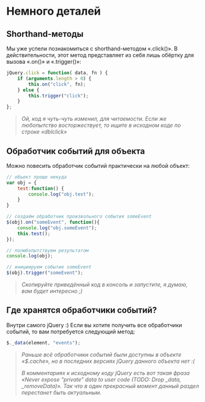 # Немного деталей

## Shorthand-методы

Мы уже успели познакомиться с shorthand-методом «.click()». В действительности, этот метод представляет из себя лишь обёртку для вызова «.on()» и «.trigger()»:

```javascript
jQuery.click = function( data, fn ) {
    if (arguments.length > 0) {
        this.on("click", fn);
    } else {
        this.trigger("click");
    }
};
```

> _Ой, код я чуть-чуть изменил, для читаемости. Если же любопытство восторжествует, то ищите в исходном коде по строке «dblclick»_

## Обработчик событий для объекта

Можно повесить обработчик событий практически на любой объект:

```javascript
// объект проще некуда
var obj = {
    test:function() {
        console.log("obj.test");
    }
}

// создаём обработчик произвольного события someEvent
$(obj).on("someEvent", function(){
    console.log("obj.someEvent");
    this.test();
});

// полюбопытствуем результатом
console.log(obj);

// инициируем событие someEvent
$(obj).trigger("someEvent");
```

> _Скопируйте приведённый код в консоль и запустите, я думаю, вам будет интересно ;)_

## Где хранятся обработчики событий?

Внутри самого jQuery :) Если вы хотите получить все обработчики событий, то вам потребуется следующий метод:

```javascript
$._data(element, "events");
```

> _Раньше всё обработчики событий были доступны в объекте «$.cache», но в последних версиях jQuery данного объекта нет :(_
>
> _В комментариях к исходному коду jQuery есть вот такая фраза «Never expose "private" data to user code (TODO: Drop \_data, \_removeData)». Так что в один прекрасный момент данный раздел перестанет быть актуальным._

